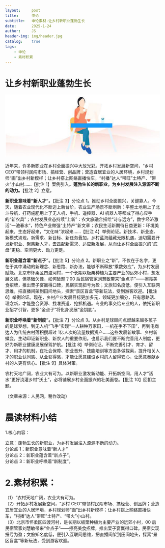 ```yaml
---
layout:     post
title:      申论
subtitle:   申论素材-让乡村新职业蓬勃生长
date:       2025-1-24
author:     JS
header-img: img/header.jpg
catalog:    true
tags:
    - 申论
    - 素材积累
---
```


# 让乡村新职业蓬勃生长  

![](https://raw.githubusercontent.com/about300/about300.github.io/master/img/sucai.jpg)  

近年来，许多新职业在乡村全面振兴中大放光彩。开拓乡村发展新空间，“乡村 CEO”带领村民闯市场、搞经营、创品牌；营造宜居宜业的人居环境，乡村规划师“画”出乡村新模样；让乡村搭上网络直播快车，“村播”达人“带旺”土特产、“带火”小山村……【批注 1】案例引入。**蓬勃生长的新职业，为乡村发展注入源源不断的动力。**【批注 2】立意。  

**新职业意味着“新人才”。**【批注 3】分论点 1。推动乡村全面振兴，关键靠人。今天，随着农业现代化不断迈上新台阶，农业生产场景不断刷新：平整土地用上了北斗导航，打药施肥用上了无人机，手机、遥控器、AI 机器人等都成了得心应手的“新农具”；农村发展业态持续“上新”：农文旅融合描绘“诗与远方”，数字经济激活“一池春水”，特色产业做强“土特产”新文章；农民生活新期待日益更新：环境美起来，生态好起来，“文化味”浓起来……【批注 4】举例论证。新技术、新业态、新模式涌现，新需求、新目标、新任务叠加，乡村蓝海蕴藏无限机遇，迫切需要开发新职业、聚集新人才，去匹配新需求、适应新发展，从而让乡村全面振兴的“底盘”更稳、空间更大、动力更足。  

**新职业蕴含着“新点子”。**【批注 5】分论点 2。新职业之“新”，不仅在于名字，更在于其中涌动的新理念、新思路、新办法，能够不断释放“乘数效应”，为乡村发展赋能。北京市怀柔区四渡河村，一个长期以板栗种植为主要产业的远郊小村，想发展文旅，但基础欠佳，如何破题？00 后民宿管家刘慧敏带来“金点子”——擦亮美食招牌，推出栗子宴赢得口碑，民宿实现扭亏为盈；文旅知名度低，便引入互联网思维，把直播间架到田间地头，探索“景区盲盒”等新玩法，受到游客欢迎。【批注 6】举例论证。现在，乡村产业发展目标更加多元，领域更加细分，只有思路活、理念新，才能整合资源、找准赛道、抢抓机遇。专业的事交给专业的人，依托新职业招才引智，更多“金点子”将化身发展“金钥匙”。  

**新职业呼唤着“新制度”。**【批注 7】分论点 3。从乡村足球顾问点燃越来越多孩子的足球梦想，到无人机“飞手”实现“一人耕种万家田，一机在手不下田”，再到电商达人为传统古村落积攒超过 1亿人次的流量数据资产……这些发展新故事、乡村新蝶变，生动印证新职业、新农人的重要作用，也启示我们要不断完善用人制度，更好为新职业健康发展保驾护航。【批注 8】举例论证。不断完善引才、育才、留才、用才的机制，在社会保障、职业晋升、技能培训等方面多做探索，提升相关人才的职业认同感、从业获得感，才能让愿意建设乡村的人留得安心，让愿意奉献乡村的人更有信心。【批注 9】具体对策。  

农村天地广阔，农业大有可为。以新职业激发新动能、开拓新空间，用人才“活水”更好浇灌乡村“沃土”，必将铺展乡村全面振兴的壮美画卷。【批注 10】回扣主题。  

（文章来源：人民网，稍作改动）  

# 晨读材料小结  

1.核心内容：  

立意：蓬勃生长的新职业，为乡村发展注入源源不断的动力。  
分论点 1：新职业意味着“新人才”  
分论点 2：新职业蕴含着“新点子”。  
分论点 3：新职业呼唤着“新制度”。  

# 2.素材积累：  

（1）“农村天地广阔，农业大有可为。  
（2）开拓乡村发展新空间，“乡村 CEO”带领村民闯市场、搞经营、创品牌；营造宜居宜业的人居环境，乡村规划师“画”出乡村新模样；让乡村搭上网络直播快车，“村播”达人“带旺”土特产、“带火”小山村。  
（3）北京市怀柔区四渡河村，是长期以板栗种植为主要产业的远郊小村，00 后民宿管家刘慧敏带来“金点子”——擦亮美食招牌，推出栗子宴赢得口碑，民宿实现扭亏为盈；文旅知名度低，便引入互联网思维，把直播间架到田间地头，探索“景区盲盒”等新玩法，受到游客欢迎。  
